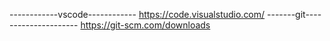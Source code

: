 ------------vscode------------
https://code.visualstudio.com/
-------git---------------------
https://git-scm.com/downloads

